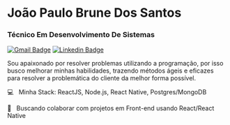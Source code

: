 # João Paulo Brune Dos Santos

### Técnico Em Desenvolvimento De Sistemas

[![Gmail Badge](https://img.shields.io/badge/-joaopaulobruno123@gmail.com-eb415b?style=flat-square&logo=Gmail&logoColor=white&link=mailto:joaopaulobruno123@gmail.com)](mailto:joaopaulobruno123@gmail.com)
[![Linkedin Badge](https://img.shields.io/badge/-João%20Paulo%20Brune%20Dos%20Santos-4a72e0?style=flat-square&logo=Linkedin&logoColor=white&link=https://www.linkedin.com/in/joao-paulo-brune-b51b0b186/)](https://www.linkedin.com/in/joao-paulo-brune-b51b0b186/) 

 Sou apaixonado por resolver problemas utilizando a programação, por isso busco melhorar minhas habilidades, trazendo métodos ágeis e eficazes para resolver a problemática do cliente da melhor forma possível.

 :computer: &nbsp; Minha Stack: ReactJS, Node.js, React Native, Postgres/MongoDB
 
 :purple_heart: &nbsp; Buscando colaborar com projetos em Front-end usando React/React Native
